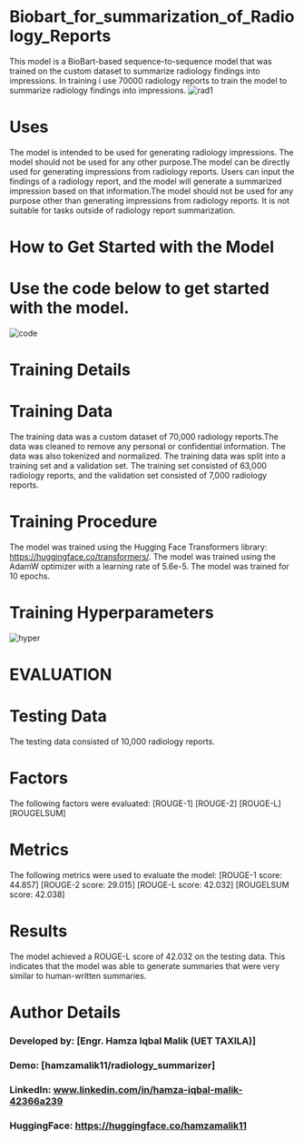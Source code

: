 # Biobart_for_summarization_of_Radiology_Reports

This model is a BioBart-based sequence-to-sequence model that was trained on the custom dataset to summarize radiology findings into impressions. In training i use 70000 radiology reports to train the model to summarize radiology findings into impressions.
![rad1](https://github.com/hamza4344/biobart_summarization/assets/62426973/2d7827da-03f1-43ea-9814-cfa275da0542)

# Uses
The model is intended to be used for generating radiology impressions. The model should not be used for any other purpose.The model can be directly used for generating impressions from radiology reports. Users can input the findings of a radiology report, and the model will generate a summarized impression based on that information.The model should not be used for any purpose other than generating impressions from radiology reports. It is not suitable for tasks outside of radiology report summarization.


# How to Get Started with the Model
# Use the code below to get started with the model. 
![code](https://github.com/hamza4344/biobart_summarization/assets/62426973/caec3ae8-b0c9-47e5-bdca-4f56bd99e2ab)


# Training Details
# Training Data
The training data was a custom dataset of 70,000 radiology reports.The data was cleaned to remove any personal or confidential information. The data was also tokenized and normalized. The training data was split into a training set and a validation set. The training set consisted of 63,000 radiology reports, and the validation set consisted of 7,000 radiology reports.

# Training Procedure
The model was trained using the Hugging Face Transformers library: https://huggingface.co/transformers/. The model was trained using the AdamW optimizer with a learning rate of 5.6e-5. The model was trained for 10 epochs.

# Training Hyperparameters
![hyper](https://github.com/hamza4344/biobart_summarization/assets/62426973/c2c23b1a-c37b-419e-a372-f3577bd3771b)


#  EVALUATION
# Testing Data
The testing data consisted of 10,000 radiology reports.

# Factors
The following factors were evaluated: 
[ROUGE-1] [ROUGE-2] [ROUGE-L] [ROUGELSUM]

# Metrics
The following metrics were used to evaluate the model: 
 [ROUGE-1 score: 44.857] 
 [ROUGE-2 score: 29.015] 
 [ROUGE-L score: 42.032] 
 [ROUGELSUM score: 42.038]

# Results
The model achieved a ROUGE-L score of 42.032 on the testing data. This indicates that the model was able to generate summaries that were very similar to human-written summaries.

# Author Details
### Developed by: [Engr. Hamza Iqbal Malik (UET TAXILA)]
### Demo: [hamzamalik11/radiology_summarizer]
### LinkedIn: www.linkedin.com/in/hamza-iqbal-malik-42366a239
### HuggingFace: https://huggingface.co/hamzamalik11
